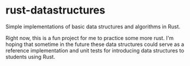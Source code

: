 # rust-datastructures
Simple implementations of basic data structures and algorithms in Rust.

Right now, this is a fun project for me to practice some more rust. I'm
hoping that sometime in the future these data structures could serve as
a reference implementation and unit tests for introducing data structures
to students using Rust.
